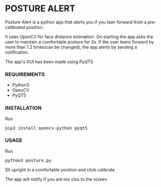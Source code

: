<h1> POSTURE ALERT </h2>

<p> Posture Alert is a python app that alerts you if you lean forward from a pre-calibrated position. </p>

<p> It uses OpenCV for face distance estimation. On starting the app asks the user to maintain a comfortable posture for 2s. If the user leans forward by more than 1.2 times(can be changed), the app alerts by sending a notification. </p>

<p> The app's GUI has been made using PyQT5.</p>

<h3> REQUIREMENTS </h3>
<ul>
	<li> Python3 </li>
	<li> OpenCV </li>
	<li> PyQT5 </li>
</ul>

<h3> INSTALLATION </h3>
<p>Run <xmp>pip3 install opencv-python pyqt5</xmp></p>

<h3> USAGE </h3>
<p> Run <xmp>python3 posture.py</xmp></p>
<p> Sit upright in a comfortable position and click calibrate </p>
<p> The app will notify if you are too clos to the screen </p>